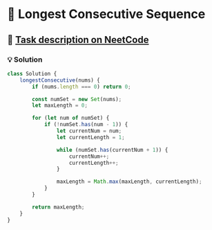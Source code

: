 # 📝 Longest Consecutive Sequence

## 🔗 [Task description on NeetCode](https://neetcode.io/problems/longest-consecutive-sequence)

### 💡 Solution

```javascript
class Solution {
	longestConsecutive(nums) {
		if (nums.length === 0) return 0;

		const numSet = new Set(nums);
		let maxLength = 0;

		for (let num of numSet) {
			if (!numSet.has(num - 1)) {
				let currentNum = num;
				let currentLength = 1;

				while (numSet.has(currentNum + 1)) {
					currentNum++;
					currentLength++;
				}

				maxLength = Math.max(maxLength, currentLength);
			}
		}

		return maxLength;
	}
}
```
